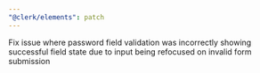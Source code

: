 ```yaml
---
"@clerk/elements": patch
---
```


Fix issue where password field validation was incorrectly showing successful field state due to input being refocused on invalid form submission
